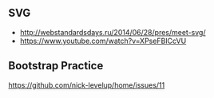 ## SVG
- http://webstandardsdays.ru/2014/06/28/pres/meet-svg/
- https://www.youtube.com/watch?v=XPseFBICcVU

## Bootstrap Practice
https://github.com/nick-levelup/home/issues/11
